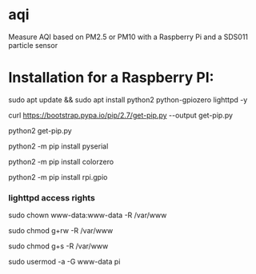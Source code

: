 # aqi
Measure AQI based on PM2.5 or PM10 with a Raspberry Pi and a SDS011 particle sensor

# Installation for a Raspberry PI:

sudo apt update && sudo apt install python2 python-gpiozero lighttpd -y

curl https://bootstrap.pypa.io/pip/2.7/get-pip.py --output get-pip.py

python2 get-pip.py

python2 -m pip install pyserial

python2 -m pip install colorzero

python2 -m pip install rpi.gpio

### lighttpd access rights

sudo chown www-data:www-data -R /var/www

sudo chmod g+rw -R /var/www

sudo chmod g+s -R /var/www

sudo usermod -a -G www-data pi
